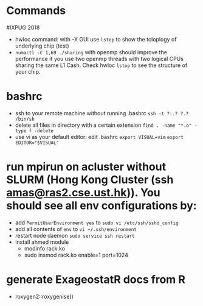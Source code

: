# Commands
#IXPUG 2018
- hwloc command:  with -X GUI use `lstop` to show the toloplogy of underlying chip (test)
- `numactl -C 1,69 ./sharing`  with openmp should improve the performance if you use two openmp threads with two logical CPUs sharing the same L1 Cash.  Check hwloc `lstop` to see the structure of your chip.

# bashrc
- ssh to your remote machine without running .bashrc `ssh -t ?:.?.?.?  /bin/sh`
- delete all files in directory with a certain extension `find . -name "*.o" -type f -delete`
- use vi as your default editor: edit .bashrc `export VISUAL=vim`  `export EDITOR="$VISUAL"`

# run mpirun on acluster without SLURM  (Hong Kong Cluster (ssh amas@ras2.cse.ust.hk)). You should see all env configurations by:
- add `PermitUserEnvironment yes` to `sudo vi /etc/ssh/sshd_config`
- add all contents of `env` to `vi ~/.ssh/environment`
- restart node daemon `sudo service ssh restart`
- install ahmed module
  - modinfo rack.ko
  - sudo insmod rack.ko enable=1 port=1024
  
# generate ExageostatR docs from R
  - roxygen2::roxygenise()
